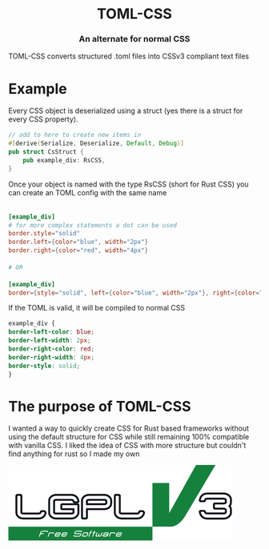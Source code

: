 <h1 align="center">
  TOML-CSS
</h1>
<h3 align="center">
  An alternate for normal CSS
</h3>


TOML-CSS converts structured .toml files into CSSv3 compliant text files




# Example
Every CSS object is deserialized using a struct (yes there is a struct for every CSS property).
```rust
// add to here to create new items in 
#[derive(Serialize, Deserialize, Default, Debug)]
pub struct CsStruct {
    pub example_div: RsCSS,
}
```

Once your object is named with the type RsCSS (short for Rust CSS) you can create an TOML config with the same name
```toml

[example_div]
# for more complex statements a dot can be used 
border.style="solid"
border.left={color="blue", width="2px"}
border.right={color="red", width="4px"}

# OR

[example_div]
border={style="solid", left={color="blue", width="2px"}, right={color="red", width="4px"}}

```
If the TOML is valid, it will be compiled to normal CSS
```css
example_div {
border-left-color: blue;
border-left-width: 2px;
border-right-color: red;
border-right-width: 4px;
border-style: solid;
}
```

# The purpose of TOML-CSS
I wanted a way to quickly create CSS for Rust based frameworks without using the default structure for CSS while still remaining 100% compatible with vanilla CSS.
I liked the idea of CSS with more structure but couldn't find anything for rust so I made my own


![LGPLv3 Badge](/README_RESOURCES/LGPLv3%20Logo.svg)

